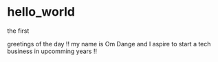 # hello_world
the first 

greetings of the day !!
my name is Om Dange
and I aspire to start a tech business in upcomming years !!
